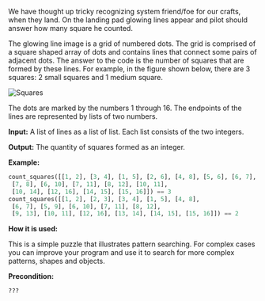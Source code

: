 We have thought up tricky recognizing system friend/foe for our crafts, when they land.
On the landing pad glowing lines appear and pilot should answer how many square he counted.


The glowing line image is a grid of numbered dots.
The grid is comprised of a square shaped array of dots and contains lines
that connect some pairs of adjacent dots.
The answer to the code is the number of squares that are formed by these lines.
For example, in the figure shown below, there are 3 squares: 2 small squares and 1 medium square.</p>

![Squares](squares-chest.png)

The dots are marked by the numbers 1 through 16.
The endpoints of the lines are represented by lists of two numbers.

**Input:** A list of lines as a list of list. Each list consists of the two integers. 

**Output:** The quantity of squares formed as an integer.

**Example:**

```python
count_squares([[1, 2], [3, 4], [1, 5], [2, 6], [4, 8], [5, 6], [6, 7],
 [7, 8], [6, 10], [7, 11], [8, 12], [10, 11],
 [10, 14], [12, 16], [14, 15], [15, 16]]) == 3
count_squares([[1, 2], [2, 3], [3, 4], [1, 5], [4, 8],
 [6, 7], [5, 9], [6, 10], [7, 11], [8, 12],
 [9, 13], [10, 11], [12, 16], [13, 14], [14, 15], [15, 16]]) == 2
```
**How it is used:**

This is a simple puzzle that illustrates pattern searching.
For complex cases you can improve your program and use it to search for more complex patterns, shapes and objects.

**Precondition:**
```python
???
```
